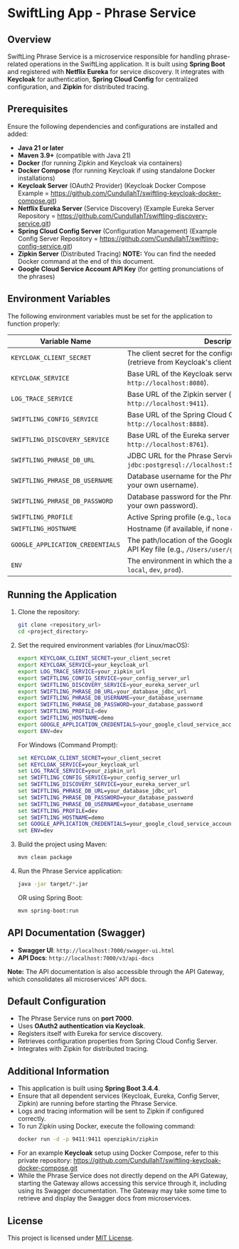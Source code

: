# SwiftLing App - Phrase Service

## Overview
SwiftLing Phrase Service is a microservice responsible for handling phrase-related operations in the SwiftLing application. It is built using **Spring Boot** and registered with **Netflix Eureka** for service discovery. It integrates with **Keycloak** for authentication, **Spring Cloud Config** for centralized configuration, and **Zipkin** for distributed tracing.

## Prerequisites
Ensure the following dependencies and configurations are installed and added:
- **Java 21 or later**
- **Maven 3.9+** (compatible with Java 21)
- **Docker** (for running Zipkin and Keycloak via containers)
- **Docker Compose** (for running Keycloak if using standalone Docker installations)
- **Keycloak Server** (OAuth2 Provider) (Keycloak Docker Compose Example = https://github.com/CundullahT/swiftling-keycloak-docker-compose.git)
- **Netflix Eureka Server** (Service Discovery) (Example Eureka Server Repository = https://github.com/CundullahT/swiftling-discovery-service.git)
- **Spring Cloud Config Server** (Configuration Management) (Example Config Server Repository = https://github.com/CundullahT/swiftling-config-service.git)
- **Zipkin Server** (Distributed Tracing) **NOTE:** You can find the needed Docker command at the end of this document.
- **Google Cloud Service Account API Key** (for getting pronunciations of the phrases)

## Environment Variables
The following environment variables must be set for the application to function properly:

| Variable Name                    | Description                                                                                                  |
|----------------------------------|--------------------------------------------------------------------------------------------------------------|
| `KEYCLOAK_CLIENT_SECRET`         | The client secret for the configured Keycloak client (retrieve from Keycloak's client credentials tab).      |
| `KEYCLOAK_SERVICE`               | Base URL of the Keycloak server (e.g., `http://localhost:8080`).                                             |
| `LOG_TRACE_SERVICE`              | Base URL of the Zipkin server (e.g., `http://localhost:9411`).                                               |
| `SWIFTLING_CONFIG_SERVICE`       | Base URL of the Spring Cloud Config Server (e.g., `http://localhost:8888`).                                  |
| `SWIFTLING_DISCOVERY_SERVICE`    | Base URL of the Eureka server (e.g., `http://localhost:8761`).                                               |
| `SWIFTLING_PHRASE_DB_URL`        | JDBC URL for the Phrase Service database (e.g., `jdbc:postgresql://localhost:5432/swiftling_phrase_db`).     |
| `SWIFTLING_PHRASE_DB_USERNAME`   | Database username for the Phrase Service database (set your own username).                                   |
| `SWIFTLING_PHRASE_DB_PASSWORD`   | Database password for the Phrase Service database (set your own password).                                   |
| `SWIFTLING_PROFILE`              | Active Spring profile (e.g., `local`, `dev`, `prod`).                                                        |
| `SWIFTLING_HOSTNAME`             | Hostname (if available, if none `demo` can be used).                                                         |
| `GOOGLE_APPLICATION_CREDENTIALS` | The path/location of the Google Cloud Service Account API Key file (e.g., `/Users/user/gc_key/my_key.json`). |
| `ENV`                            | The environment in which the application is running (e.g., `local`, `dev`, `prod`).                          |

## Running the Application
1. Clone the repository:
   ```sh
   git clone <repository_url>
   cd <project_directory>
   ```
2. Set the required environment variables (for Linux/macOS):
   ```sh
   export KEYCLOAK_CLIENT_SECRET=your_client_secret
   export KEYCLOAK_SERVICE=your_keycloak_url
   export LOG_TRACE_SERVICE=your_zipkin_url
   export SWIFTLING_CONFIG_SERVICE=your_config_server_url
   export SWIFTLING_DISCOVERY_SERVICE=your_eureka_server_url
   export SWIFTLING_PHRASE_DB_URL=your_database_jdbc_url
   export SWIFTLING_PHRASE_DB_USERNAME=your_database_username
   export SWIFTLING_PHRASE_DB_PASSWORD=your_database_password
   export SWIFTLING_PROFILE=dev
   export SWIFTLING_HOSTNAME=demo
   export GOOGLE_APPLICATION_CREDENTIALS=your_google_cloud_service_account_api_key_path
   export ENV=dev
   ```
   For Windows (Command Prompt):
   ```cmd
   set KEYCLOAK_CLIENT_SECRET=your_client_secret
   set KEYCLOAK_SERVICE=your_keycloak_url
   set LOG_TRACE_SERVICE=your_zipkin_url
   set SWIFTLING_CONFIG_SERVICE=your_config_server_url
   set SWIFTLING_DISCOVERY_SERVICE=your_eureka_server_url
   set SWIFTLING_PHRASE_DB_URL=your_database_jdbc_url
   set SWIFTLING_PHRASE_DB_PASSWORD=your_database_password
   set SWIFTLING_PHRASE_DB_USERNAME=your_database_username
   set SWIFTLING_PROFILE=dev
   set SWIFTLING_HOSTNAME=demo
   set GOOGLE_APPLICATION_CREDENTIALS=your_google_cloud_service_account_api_key_path
   set ENV=dev
   ```
3. Build the project using Maven:
   ```sh
   mvn clean package
   ```
4. Run the Phrase Service application:
   ```sh
   java -jar target/*.jar
   ```
   OR using Spring Boot:
   ```sh
   mvn spring-boot:run
   ```

## API Documentation (Swagger)
- **Swagger UI**: `http://localhost:7000/swagger-ui.html`
- **API Docs**: `http://localhost:7000/v3/api-docs`

**Note:** The API documentation is also accessible through the API Gateway, which consolidates all microservices' API docs.

## Default Configuration
- The Phrase Service runs on **port 7000**.
- Uses **OAuth2 authentication via Keycloak**.
- Registers itself with Eureka for service discovery.
- Retrieves configuration properties from Spring Cloud Config Server.
- Integrates with Zipkin for distributed tracing.

## Additional Information
- This application is built using **Spring Boot 3.4.4**.
- Ensure that all dependent services (Keycloak, Eureka, Config Server, Zipkin) are running before starting the Phrase Service.
- Logs and tracing information will be sent to Zipkin if configured correctly.
- To run Zipkin using Docker, execute the following command:
  ```sh
  docker run -d -p 9411:9411 openzipkin/zipkin
  ```
- For an example **Keycloak** setup using Docker Compose, refer to this private repository:
  https://github.com/CundullahT/swiftling-keycloak-docker-compose.git
- While the Phrase Service does not directly depend on the API Gateway, starting the Gateway allows accessing this service through it, including using its Swagger documentation. The Gateway may take some time to retrieve and display the Swagger docs from microservices.

## License
This project is licensed under [MIT License](LICENSE).
